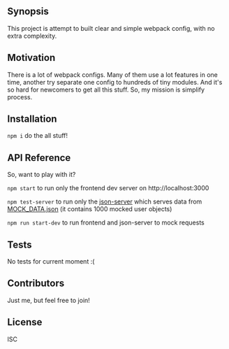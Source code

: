 ## Synopsis

This project is attempt to built clear and simple webpack config, with no extra complexity.

## Motivation

There is a lot of webpack configs. Many of them use a lot features in one time, another try separate one config to hundreds of tiny modules. And it's so hard for newcomers to get all this stuff. So, my mission is simplify process.

## Installation

`npm i` do the all stuff!

## API Reference

So, want to play with it?

`npm start` to run only the frontend dev server on http://localhost:3000

`npm test-server` to run only the [json-server](https://github.com/typicode/json-server) which serves data from [MOCK_DATA.json](https://github.com/jaxxreal/react-training-day/blob/master/MOCK_DATA.json) (it contains 1000 mocked user objects)

`npm run start-dev` to run frontend and json-server to mock requests


## Tests

No tests for current moment :(

## Contributors

Just me, but feel free to join!

## License

ISC
